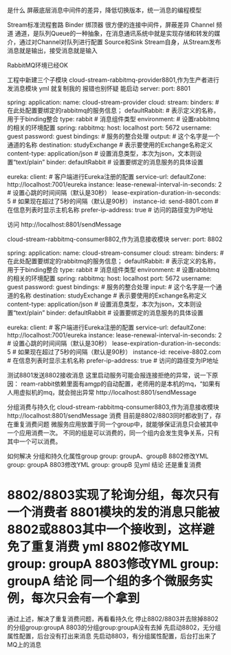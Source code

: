 是什么
屏蔽底层消息中间件的差异，降低切换版本，统一消息的编程模型


Stream标准流程套路
Binder 绑顶器 很方便的连接中间件，屏蔽差异
Channel  频道  通道，是队列Queue的一种抽象，在消息通讯系统中就是实现存储和转发的媒介，通过对Channel对队列进行配置 
Source和Sink   Stream自身，从Stream发布消息就是输出，接受消息就是输入

RabbitMQ环境已经OK

工程中新建三个子模块
cloud-stream-rabbitmq-provider8801,作为生产者进行发消息模块
yml 就复制我的 报错也别怀疑 能启动
server:
  port: 8801

spring:
  application:
    name: cloud-stream-provider
  cloud:
    stream:
      binders: # 在此处配置要绑定的rabbitmq的服务信息；
        defaultRabbit: # 表示定义的名称，用于于binding整合
          type: rabbit # 消息组件类型
          environment: # 设置rabbitmq的相关的环境配置
            spring:
              rabbitmq:
                host: localhost
                port: 5672
                username: guest
                password: guest
      bindings: # 服务的整合处理
        output: # 这个名字是一个通道的名称
          destination: studyExchange # 表示要使用的Exchange名称定义
          content-type: application/json # 设置消息类型，本次为json，文本则设置“text/plain”
          binder: defaultRabbit  # 设置要绑定的消息服务的具体设置

eureka:
  client: # 客户端进行Eureka注册的配置
    service-url:
      defaultZone: http://localhost:7001/eureka
  instance:
    lease-renewal-interval-in-seconds: 2 # 设置心跳的时间间隔（默认是30秒）
    lease-expiration-duration-in-seconds: 5 # 如果现在超过了5秒的间隔（默认是90秒）
    instance-id: send-8801.com  # 在信息列表时显示主机名称
    prefer-ip-address: true     # 访问的路径变为IP地址












 访问 http://localhost:8801/sendMessage

cloud-stream-rabbitmq-consumer8802,作为消息接收模块
server:
  port: 8802

spring:
  application:
    name: cloud-stream-consumer
  cloud:
    stream:
      binders: # 在此处配置要绑定的rabbitmq的服务信息；
        defaultRabbit: # 表示定义的名称，用于于binding整合
          type: rabbit # 消息组件类型
          environment: # 设置rabbitmq的相关的环境配置
            spring:
              rabbitmq:
                host: localhost
                port: 5672
                username: guest
                password: guest
      bindings: # 服务的整合处理
        input: # 这个名字是一个通道的名称
          destination: studyExchange # 表示要使用的Exchange名称定义
          content-type: application/json # 设置消息类型，本次为json，文本则设置“text/plain”
          binder: defaultRabbit  # 设置要绑定的消息服务的具体设置

eureka:
  client: # 客户端进行Eureka注册的配置
    service-url:
      defaultZone: http://localhost:7001/eureka
  instance:
    lease-renewal-interval-in-seconds: 2 # 设置心跳的时间间隔（默认是30秒）
    lease-expiration-duration-in-seconds: 5 # 如果现在超过了5秒的间隔（默认是90秒）
    instance-id: receive-8802.com  # 在信息列表时显示主机名称
    prefer-ip-address: true     # 访问的路径变为IP地址

测试8801发送8802接收消息
这里启动服务可能会报连接拒绝的异常，说一下原因：
ream-rabbit依赖里面有amgp的自动配置，老师用的是本机的mq，“如果有人用虚拟机的mq，就会抛出异常
http://localhost:8801/sendMessage



分组消费与持久化
cloud-stream-rabbitmq-consumer8803,作为消息接收模块
http://localhost:8801/sendMessage
消费 目前是8802/8803同时都收到了，存在重复消费问题
微服务应用放置于同一个group中，就能够保证消息只会被其中一个应用消费一次。
不同的组是可以消费的，同一个组内会发生竞争关系，只有其中一个可以消费。

如何解决
分组和持久化属性group
group: groupA、groupB
8802修改YML group:  groupA
8803修改YML group:  groupB  见yml
结论  还是重复消费

8802/8803实现了轮询分组，每次只有一个消费者 
8801模块的发的消息只能被8802或8803其中一个接收到，这样避免了重复消费
yml 
8802修改YML group:  groupA
8803修改YML group:  groupA
结论
同一个组的多个微服务实例，每次只会有一个拿到
==================================================================
通过上述，解决了重复消费问题，再看看持久化
停止8802/8803并去除掉8802的分组group:groupA
8803的分组group:groupA没有去掉
先启动8802，无分组属性配置，后台没有打出来消息
先启动8803，有分组属性配置，后台打出来了MQ上的消息